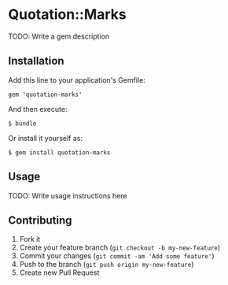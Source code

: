 # Quotation::Marks

TODO: Write a gem description

## Installation

Add this line to your application's Gemfile:

    gem 'quotation-marks'

And then execute:

    $ bundle

Or install it yourself as:

    $ gem install quotation-marks

## Usage

TODO: Write usage instructions here

## Contributing

1. Fork it
2. Create your feature branch (`git checkout -b my-new-feature`)
3. Commit your changes (`git commit -am 'Add some feature'`)
4. Push to the branch (`git push origin my-new-feature`)
5. Create new Pull Request

